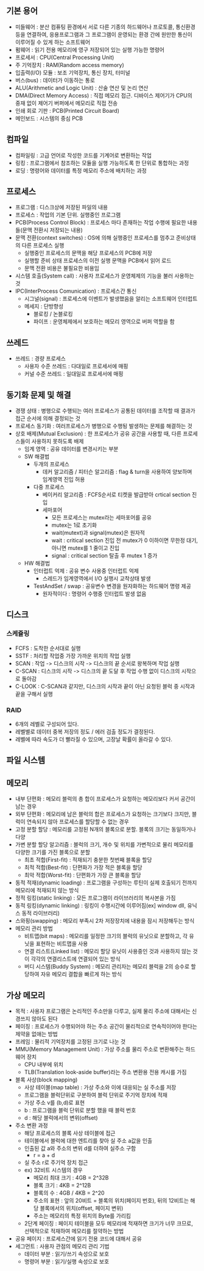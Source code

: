 ## 기본 용어
- 미들웨어 : 분산 컴퓨팅 환경에서 서로 다른 기종의 하드웨어나 프로토콜, 통신환경 등을 연결하여, 응용프로그램과 그 프로그램이 운영되는 환경 간에 원만한 통신이 이루어질 수 있게 하는 소프트웨어
- 펌웨어 : 읽기 전용 메모리에 영구 저장되어 있는 실행 가능한 명령어
- 프로세서 : CPU(Central Processing Unit)
- 주 기억장치 : RAM(Random access memory)
- 입출력(I/O) 모듈 : 보조 기억장치, 통신 장치, 터미널
- 버스(bus) : 데이터가 이동하는 통로
- ALU(Arithmetic and Logic Unit) : 산술 연산 및 논리 연산
- DMA(Direct Memory Access) : 직접 메모리 접근. 디바이스 제어기가 CPU의 중재 없이 제어기 버퍼에서 메모리로 직접 전송
- 인쇄 회로 기판 : PCB(Printed Circuit Board)
- 메인보드 : 시스템의 중심 PCB

## 컴파일
- 컴파일링 : 고급 언어로 작성한 코드를 기계어로 변환하는 작업
- 링킹 : 프로그램에서 참조하는 모듈을 실행 가능하도록 한 단위로 통합하는 과정
- 로딩 : 명령어와 데이터를 특정 메모리 주소에 배치하는 과정

## 프로세스
- 프로그램 : 디스크상에 저장된 파일의 내용
- 프로세스 : 작업의 기본 단위. 실행중인 프로그램
- PCB(Process Control Block) : 프로세스 마다 존재하는 작업 수행에 필요한 내용들(문맥 전환시 저장되는 내용)
- 문맥 전환(context switches) : OS에 의해 실행중인 프로세스를 멈추고 준비상태의 다른 프로세스 실행
  - 실행중인 프로세스의 문맥을 해당 프로세스의 PCB에 저장
  - 실행할 준비 상태 프로세스의 이전 실행 문맥을 PCB에서 읽어 로드
  - 문맥 전환 비용은 불필요한 비용임
- 시스템 호출(System call) : 사용자 프로세스가 운영체제의 기능을 불러 사용하는 것
- IPC(InterProcess Comunication) : 프로세스간 통신
  - 시그널(signal) : 프로세스에 이벤트가 발생했음을 알리는 소프트웨어 인터럽트
  - 메세지 : 단방향성
    - 블로킹 / 논블로킹
    - 파이프 : 운영체제에서 보호하는 메모리 영역으로 버퍼 역할을 함

## 쓰레드
- 쓰레드 : 경량 프로세스
  - 사용자 수준 쓰레드 : 다대일로 프로세서에 매핑
  - 커널 수준 쓰레드 : 일대일로 프로세서에 매핑

## 동기화 문제 및 해결
- 경쟁 상태 : 병행으로 수행되는 여러 프로세스가 공통된 데이터를 조작할 때 결과가 접근 순서에 의해 결정되는 것
- 프로세스 동기화 : 여러프로세스가 병행으로 수행됭 발생하는 문제를 해결하는 것
- 상호 배제(Mutual Exclusion) : 한 프로세스가 공유 공간을 사용할 때, 다른 프로세스들이 사용하지 못하도록 배제
  - 임계 영역 : 공유 데이터를 변경시키는 부분
  - SW 해결법
    - 두개의 프로세스
      - 데커 알고리즘 / 피터슨 알고리즘 : flag & turn을 사용하여 양보하며 임계영역 진입 허용
    - 다중 프로세스
      - 베이커리 알고리즘 : FCFS순서로 티켓을 발급받아 crtical section 진입
      - 세마포어
        - 모든 프로세스는 mutex라는 세마포어를 공유
        - mutex는 1로 초기화
        - wait(mutext)과 signal(mutex)은 원자적
        - wait : critical section 진입 전 mutex가 0 이하이면 무한정 대기, 아니면 mutex를 1 줄이고 진입
        - signal : critical section 탈출 후 mutex 1 증가
  - HW 해결법
    - 인터럽트 억제 : 공유 변수 사용중 인터럽트 억제
      - 스레드가 임계영역에서 I/O 실행시 교착상태 발생
    - TestAndSet / swap : 공유변수 변경을 원자화하는 하드웨어 명령 제공
      - 원자적이다 : 명령어 수행중 인터럽트 발생 없음

## 디스크 
### 스케쥴링
- FCFS : 도착한 순서대로 실행
- SSTF : 처리할 작업중 가장 가까운 위치의 작업 실행
- SCAN : 작업 -> 디스크의 시작 -> 디스크의 끝 순서로 왕복하며 작업 실행
- C-SCAN : 디스크의 시작 -> 디스크의 끝 도달 후 작업 수행 없이 디스크의 시작으로 돌아감
- C-LOOK : C-SCAN과 같지만, 디스크의 시작과 끝이 아닌 요청된 블럭 중 시작과 끝을 구해서 실행
### RAID
- 6개의 레벨로 구성되어 있다.
- 레벨별로 데이터 중복 저장의 정도 / 에러 검출 정도가 결정된다.
- 레벨에 따라 속도가 더 빨라질 수 있으며, 고장날 확률이 올라갈 수 있다.


## 파일 시스템
## 메모리
- 내부 단편화 : 메모리 블럭의 총 합이 프로세스가 요청하는 메모리보다 커서 공간이 남는 경우
- 외부 단편화 : 메모리에 남은 블럭의 합은 프로세스가 요청하는 크기보다 크지만, 블럭이 연속되지 않아 프로세스를 할당할 수 없는 경우
- 고정 분할 할당 : 메모리를 고정된 N개의 블록으로 분할. 블록의 크기는 동일하거나 다양
- 가변 분할 할당 알고리즘 : 블럭의 크기, 개수 및 위치를 가변적으로 물리 메모리를 다양한 크기를 가진 블록으로 분할
  - 최초 적합(First-fit) : 적재되기 충분한 첫번째 블록을 할당
  - 최적 적합(Best-fit) : 단편화가 가장 적은 블록을 할당
  - 최악 적합(Worst-fit) : 단편화가 가장 큰 블록을 할당
- 동적 적재(dynamic loading) : 프로그램을 구성하는 루틴이 실제 호출되기 전까지 메모리에 적재되지 않는 방식
- 정적 링킹(static linking) : 모든 프로그램이 라이브러리의 복사본을 가짐
- 동적 링킹(dynamic linking) : 링킹이 수행시간에 이루어짐(ex] window dll, 유닉스 동적 라이브러리)
- 스와핑(swapping) : 메모리 부족시 2차 저장장치에 내용을 잠시 저장해두는 방식
- 메모리 관리 방법
  - 비트맵(bit maps) : 메모리를 일정한 크기의 블럭의 유닛으로 분할하고, 각 유닛을 표현하는 비트맵을 사용
  - 연결 리스트(Linked list) : 메모리 할당 유닛이 사용중인 것과 사용하지 않는 것이 각각의 연결리스트에 연결되어 있는 방식
  - 버디 시스템(Buddy System) : 메모리 관리자는 메모리 블럭을 2의 승수로 할당하여 자유 메모리 결합을 빠르게 하는 방식
## 가상 메모리
- 목적 : 사용자 프로그램은 논리적인 주소만을 다루고, 실제 물리 주소에 대해서는 신경쓰지 않아도 된다
- 페이징 : 프로세스가 수행되어야 하는 주소 공간이 물리적으로 연속적이어야 한다는 제약을 없애는 방법
- 프레임 : 물리적 기억장치를 고정된 크기로 나눈 것
- MMU(Memory Management Unit) : 가상 주소를 물리 주소로 변환해주는 하드웨어 장치
  - CPU 내부에 위치
  - TLB(Translation look-aside buffer)라는 주소 변환용 전용 캐시를 가짐
- 블록 사상(block mapping)
  - 사상 테이블(map table) : 가상 주소와 이에 대응되는 실 주소를 저장
  - 프로그램을 블럭단위로 구분하여 블럭 단위로 주기억 장치에 적재
  - 가상 주소 v를 (b,d)로 표현
  - b : 프로그램을 블럭 단위로 분할 했을 때 블럭 번호
  - d : 해당 블럭에서의 변위(offset)
- 주소 변환 과정
  - 해당 프로세스의 블록 사상 테이블에 접근
  - 테이블에서 블럭에 대한 엔트리를 찾아 실 주소 a값을 인출
  - 인출된 값 a와 주소의 변위 d를 더하여 실주소 구함
    - r = a + d
  - 실 주소 r로 주기억 장치 접근
  - ex) 32비트 시스템의 경우
    - 메모리 최대 크기 : 4GB = 2^32B
    - 블록 크기 : 4KB = 2^12B
    - 블록의 수 : 4GB / 4KB = 2^20
    - 주소의 표현 : 앞의 20비트 = 블록의 위치(페이지 번호), 뒤의 12비트는 해당 블록에서의 위치(offset, 페이지 변위)
    - 주소는 메모리의 특정 위치의 Byte를 가리킴
  - 2단계 페이징 : 페이지 테이블을 모두 메모리에 적재하면 크기가 너무 크므로, 선택적으로 적재하여 메모리를 절약하는 방법
- 공유 페이지 : 프로세스간에 읽기 전용 코드에 대해서 공유
- 세그먼트 : 사용자 관점의 메모리 관리 기법
  - 데이터 부분 : 읽기/쓰기 속성으로 보호
  - 명령어 부분 : 읽기/실행 속성으로 보호
